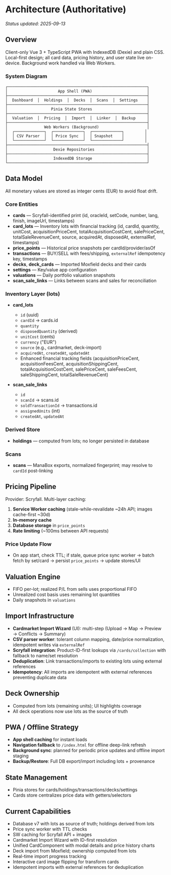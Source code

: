 # Architecture (Authoritative)

_Status updated: 2025-09-13_

## Overview
Client-only Vue 3 + TypeScript PWA with IndexedDB (Dexie) and plain CSS. Local-first design; all card data, pricing history, and user state live on-device. Background work handled via Web Workers.


### System Diagram

```
┌─────────────────────────────────────────────────────────────┐
│                      App Shell (PWA)                        │
├─────────────────────────────────────────────────────────────┤
│  Dashboard  │  Holdings  │  Decks  │  Scans  │  Settings    │
├─────────────────────────────────────────────────────────────┤
│                   Pinia State Stores                        │
├─────────────────────────────────────────────────────────────┤
│  Valuation  │  Pricing  │  Import  │  Linker  │  Backup     │
├─────────────────────────────────────────────────────────────┤
│                Web Workers (Background)                     │
│  ┌─────────────┐  ┌─────────────┐  ┌─────────────┐         │
│  │ CSV Parser  │  │ Price Sync  │  │ Snapshot    │         │
│  └─────────────┘  └─────────────┘  └─────────────┘         │
├─────────────────────────────────────────────────────────────┤
│                    Dexie Repositories                       │
├─────────────────────────────────────────────────────────────┤
│                    IndexedDB Storage                        │
└─────────────────────────────────────────────────────────────┘
```

## Data Model
All monetary values are stored as integer cents (EUR) to avoid float drift.

### Core Entities
- **cards** — Scryfall-identified print (id, oracleId, setCode, number, lang, finish, imageUrl, timestamps)  
- **card_lots** — Inventory lots with financial tracking (id, cardId, quantity, unitCost, acquisitionPriceCent, totalAcquisitionCostCent, salePriceCent, totalSaleRevenueCent, source, acquiredAt, disposedAt, externalRef, timestamps)  
- **price_points** — Historical price snapshots per cardId/provider/asOf  
- **transactions** — BUY/SELL with fees/shipping, `externalRef` idempotency key, timestamps  
- **decks**, **deck_cards** — Imported Moxfield decks and their cards  
- **settings** — Key/value app configuration  
- **valuations** — Daily portfolio valuation snapshots  
- **scan_sale_links** — Links between scans and sales for reconciliation  

### Inventory Layer (lots)
- **card_lots**  
  - `id` (uuid)  
  - `cardId` → cards.id  
  - `quantity`  
  - `disposedQuantity` (derived)  
  - `unitCost` (cents)  
  - `currency` ("EUR")  
  - `source` (e.g., cardmarket, deck-import)  
  - `acquiredAt`, `createdAt`, `updatedAt`  
  - Enhanced financial tracking fields (acquisitionPriceCent, acquisitionFeesCent, acquisitionShippingCent, totalAcquisitionCostCent, salePriceCent, saleFeesCent, saleShippingCent, totalSaleRevenueCent)

- **scan_sale_links**  
  - `id`  
  - `scanId` → scans.id  
  - `soldTransactionId` → transactions.id  
  - `assignedUnits` (int)  
  - `createdAt`, `updatedAt`  

### Derived Store
- **holdings** — computed from lots; no longer persisted in database  

### Scans
- **scans** — ManaBox exports, normalized fingerprint; may resolve to `cardId` post-linking  

## Pricing Pipeline
Provider: Scryfall. Multi-layer caching:  
1. **Service Worker caching** (stale-while-revalidate ~24h API; images cache-first ~30d)  
2. **In-memory cache**  
3. **Database storage** in `price_points`  
4. **Rate limiting** (~100ms between API requests)  

### Price Update Flow
- On app start, check TTL; if stale, queue price sync worker → batch fetch by set/card → persist `price_points` → update stores/UI  

## Valuation Engine
- FIFO per-lot; realized P/L from sells uses proportional FIFO  
- Unrealized cost basis uses remaining lot quantities  
- Daily snapshots in `valuations`  

## Import Infrastructure
- **Cardmarket Import Wizard** (UI): multi-step (Upload → Map → Preview → Conflicts → Summary)  
- **CSV parser worker**: tolerant column mapping, date/price normalization, idempotent writes via `externalRef`  
- **Scryfall integration**: Product-ID-first lookups via `/cards/collection` with fallback to name/set resolution  
- **Deduplication**: Link transactions/imports to existing lots using external references  
- **Idempotency**: All imports are idempotent with external references preventing duplicate data  

## Deck Ownership
- Computed from lots (remaining units); UI highlights coverage  
- All deck operations now use lots as the source of truth  

## PWA / Offline Strategy
- **App shell caching** for instant loads  
- **Navigation fallback** to `/index.html` for offline deep-link refresh  
- **Background sync**: planned for periodic price updates and offline import staging  
- **Backup/Restore**: Full DB export/import including lots + provenance  

## State Management
- Pinia stores for cards/holdings/transactions/decks/settings  
- Cards store centralizes price data with getters/selectors  

## Current Capabilities
- Database v7 with lots as source of truth; holdings derived from lots  
- Price sync worker with TTL checks  
- SW caching for Scryfall API + images  
- Cardmarket Import Wizard with ID-first resolution  
- Unified CardComponent with modal details and price history charts  
- Deck import from Moxfield; ownership computed from lots  
- Real-time import progress tracking  
- Interactive card image flipping for transform cards  
- Idempotent imports with external references for deduplication  

